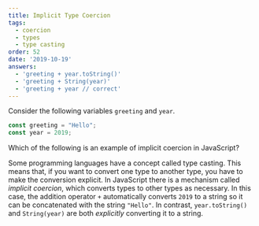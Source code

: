```yaml
---
title: Implicit Type Coercion
tags:
  - coercion
  - types
  - type casting
order: 52
date: '2019-10-19'
answers: 
  - 'greeting + year.toString()'
  - 'greeting + String(year)'
  - 'greeting + year // correct'
---
```


Consider the following variables `greeting` and `year`.

```javascript
const greeting = "Hello";
const year = 2019;
```

Which of the following is an example of implicit coercion in JavaScript?

<!-- explanation -->

Some programming languages have a concept called type casting. This means that, if you want to convert one type to another type, you have to make the conversion explicit. In JavaScript there is a mechanism called _implicit coercion_, which converts types to other types as necessary. In this case, the addition operator `+` automatically converts `2019` to a string so it can be concatenated with the string `"Hello"`. In contrast, `year.toString()` and `String(year)` are both *explicitly* converting it to a string.
